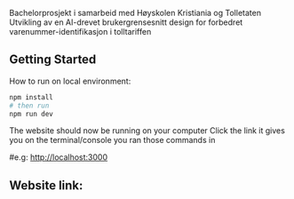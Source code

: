 Bachelorprosjekt i samarbeid med Høyskolen Kristiania og Tolletaten  
Utvikling av en AI-drevet brukergrensesnitt design for forbedret varenummer-identifikasjon i tolltariffen

## Getting Started

How to run on local environment:

```bash
npm install
# then run
npm run dev
```

The website should now be running on your computer
Click the link it gives you on the terminal/console you ran those commands in

#e.g: [http://localhost:3000](http://localhost:3000)

## Website link:
